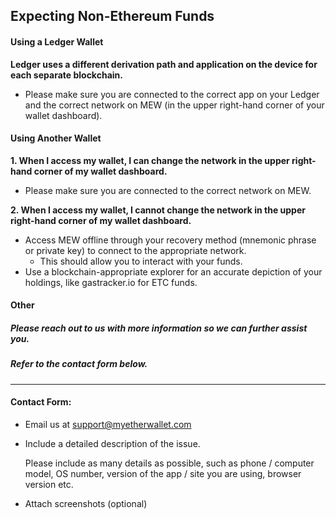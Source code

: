 ## Expecting Non-Ethereum Funds

#### Using a Ledger Wallet

**Ledger uses a different derivation path and application on the device for each separate blockchain.** 
- Please make sure you are connected to the correct app on your Ledger and the correct network on MEW (in the upper right-hand corner of your wallet dashboard).

#### Using Another Wallet

**1. When I access my wallet, I can change the network in the upper right-hand corner of my wallet dashboard.**
- Please make sure you are connected to the correct network on MEW.

**2. When I access my wallet, I cannot change the network in the upper right-hand corner of my wallet dashboard.**
- Access MEW offline through your recovery method (mnemonic phrase or private key) to connect to the appropriate network. 
  - This should allow you to interact with your funds. 
- Use a blockchain-appropriate explorer for an accurate depiction of your holdings, like gastracker.io for ETC funds.

#### Other

##### Please reach out to us with more information so we can further assist you.

##### Refer to the contact form below.

* * *

#### Contact Form:

- Email us at support@myetherwallet.com

- <p>Include a detailed description of the issue.</p>
  <note>Please include as many details as possible, such as phone / computer model, OS number, version of the app / site you are using, browser version etc.</note>

- Attach screenshots (optional)
